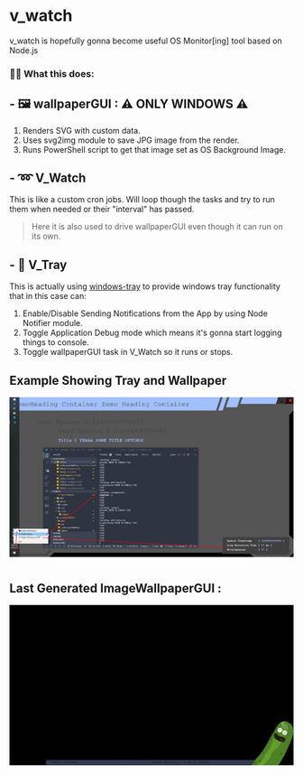 # v_watch
v_watch is hopefully gonna become useful OS Monitor[ing] tool based on Node.js


### 🙋‍♂️ What this does:

## - 🖼 wallpaperGUI : ⚠ ONLY WINDOWS ⚠  
1. Renders SVG with custom data.
2. Uses svg2img module to save JPG image from the render.
3. Runs PowerShell script to get that image set as OS Background Image.

## - ➿ V_Watch 
This is like a custom cron jobs. Will loop though the tasks and try to run them when needed or their "interval" has passed.  
> Here it is also used to drive wallpaperGUI even though it can run on its own.

## - 📑 V_Tray
This is actually using [windows-tray](https://github.com/AHgPuK/window-tray) to provide windows tray functionality that in this case can:
1. Enable/Disable Sending Notifications from the App by using Node Notifier module.  
2. Toggle Application Debug mode which means it's gonna start logging things to console.  
3. Toggle wallpaperGUI task in V_Watch so it runs or stops.  


## Example Showing Tray and Wallpaper
![Example Running the thing](./Screenshot_1.png)  

#

## Last Generated ImageWallpaperGUI :
![WallpaperGUI Last Generated Image](./source/wallpaper/img/generated.jpg)